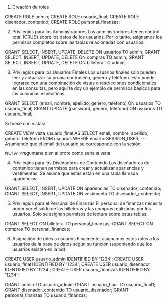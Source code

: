 1. Creación de roles

CREATE ROLE admin;
CREATE ROLE usuario_final;
CREATE ROLE disenador_contenido;
CREATE ROLE personal_finanzas;

2. Privilegios para los Administradores
Los administradores tienen control total (CRUD) sobre los datos de los usuarios. Por lo tanto, asignamos los permisos completos sobre las tablas relacionadas con usuarios:

GRANT SELECT, INSERT, UPDATE, DELETE ON usuarios TO admin;
GRANT SELECT, INSERT, UPDATE, DELETE ON compras TO admin;
GRANT SELECT, INSERT, UPDATE, DELETE ON billetera TO admin;

3. Privilegios para los Usuarios Finales
Los usuarios finales solo pueden leer y actualizar su propia contraseña, género y teléfono. Esto puede lograrse con una combinación de vistas o restricciones condicionales en las consultas, pero aquí te doy un ejemplo de permisos básicos para las columnas específicas:

GRANT SELECT (email, nombre, apellido, genero, telefono) ON usuarios TO usuario_final;
GRANT UPDATE (password, genero, telefono) ON usuarios TO usuario_final;

Si fuese con vistas:

CREATE VIEW vista_usuario_final AS
SELECT email, nombre, apellido, genero, telefono
FROM usuarios
WHERE email = SESSION_USER;  -- Asumiendo que el email del usuario se corresponde con la sesión

NOTA: Preguntarle bien al profe como sería la vista

4. Privilegios para los Diseñadores de Contenido
Los diseñadores de contenido tienen permisos para crear y actualizar apariencias y vestimentas. Se asume que estas están en una tabla llamada apariencias:

GRANT SELECT, INSERT, UPDATE ON apariencias TO disenador_contenido;
GRANT SELECT, INSERT, UPDATE ON vestimenta TO disenador_contenido;

5. Privilegios para el Personal de Finanzas
El personal de finanzas necesita poder ver el saldo de las billeteras y las compras realizadas por los usuarios. Solo se asignan permisos de lectura sobre estas tablas:

GRANT SELECT ON billetera TO personal_finanzas;
GRANT SELECT ON compras TO personal_finanzas;

6. Asignación de roles a usuarios
Finalmente, asignamos estos roles a los usuarios de la base de datos según su función (suponiendo que los usuarios existen en la bd):

CREATE USER usuario_admin IDENTIFIED BY '1234';
CREATE USER usuario_final1 IDENTIFIED BY '1234';
CREATE USER usuario_disenador IDENTIFIED BY '1234';
CREATE USER usuario_finanzas IDENTIFIED BY '1234';

GRANT admin TO usuario_admin;
GRANT usuario_final TO usuario_final1;
GRANT disenador_contenido TO usuario_disenador;
GRANT personal_finanzas TO usuario_finanzas;
